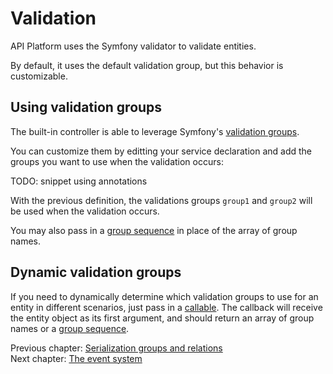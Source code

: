 # Validation

API Platform uses the Symfony validator to validate entities.

By default, it uses the default validation group, but this behavior is customizable.

## Using validation groups
The built-in controller is able to leverage Symfony's [validation groups](http://symfony.com/doc/current/book/validation.html#validation-groups).

You can customize them by editting your service declaration and add the groups you want to use when the validation occurs:

TODO: snippet using annotations

With the previous definition, the validations groups `group1` and `group2` will be used when the validation occurs.

You may also pass in a [group sequence](http://symfony.com/doc/current/book/validation.html#group-sequence) in place of the array of group names.

## Dynamic validation groups

If you need to dynamically determine which validation groups to use for an entity in different scenarios, just pass in a [callable](http://php.net/manual/en/language.types.callable.php). The callback will receive the entity object as its first argument, and should return an array of group names or a [group sequence](http://symfony.com/doc/current/book/validation.html#group-sequence).

Previous chapter: [Serialization groups and relations](serialization-groups-and-relations.md)<br>
Next chapter: [The event system](the-event-system.md)
